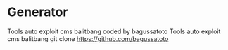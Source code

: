 # Generator
Tools auto exploit cms balitbang coded by bagussatoto
Tools auto exploit cms balitbang git clone https://github.com/bagussatoto
